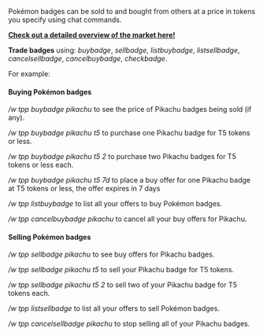 Pokémon badges can be sold to and bought from others at a price in tokens you specify using chat commands. 

[**Check out a detailed overview of the market here!**](https://twitchplaysleaderboard.info/badges/)

**Trade badges** using: *buybadge*, *sellbadge*, *listbuybadge*, *listsellbadge*, *cancelsellbadge*, *cancelbuybadge*, *checkbadge*.

For example:

#### Buying Pokémon badges

*/w tpp buybadge pikachu* to see the price of Pikachu badges being sold (if any).

*/w tpp buybadge pikachu t5* to purchase one Pikachu badge for T5 tokens or less.

*/w tpp buybadge pikachu t5 2* to purchase two Pikachu badges for T5 tokens or less each.

*/w tpp buybadge pikachu t5 7d* to place a buy offer for one Pikachu badge at T5 tokens or less, the offer expires in 7 days

*/w tpp listbuybadge* to list all your offers to buy Pokémon badges.

*/w tpp cancelbuybadge pikachu* to cancel all your buy offers for Pikachu.

#### Selling Pokémon badges

*/w tpp sellbadge pikachu* to see buy offers for Pikachu badges.

*/w tpp sellbadge pikachu t5* to sell your Pikachu badge for T5 tokens.

*/w tpp sellbadge pikachu t5 2* to sell two of your Pikachu badge for T5 tokens each.

*/w tpp listsellbadge* to list all your offers to sell Pokémon badges.

*/w tpp cancelsellbadge pikachu* to stop selling all of your Pikachu badges.